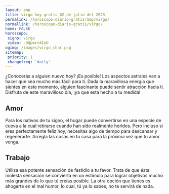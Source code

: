 ```yaml
---
layout: amp
title: virgo hoy gratis 02 de julio del 2023 
permalink: /horoscopo-diario-gratis/amp/virgo/
normallink: /horoscopo-diario-gratis/virgo/
home: FALSE
horoscopo:
 signo: virgo
 video: -DQpmrrAIeU
ogimg: /images/virgo_char.png
sitemap:
 priority: 1
 changefreq: 'daily'
---
```



¿Conocerás a alguien nuevo hoy? ¡Es posible! Los aspectos astrales van a hacer que sea mucho más fácil para ti. Dada la maravillosa energía que sientes en este momento, alguien fascinante puede sentir atracción hacia ti. Disfruta de este maravilloso día, ¡ya que está hecho a tu medida!

## Amor

Para los nativos de tu signo, el hogar puede convertirse en una especie de cueva a la cual retirarse cuando han sido realmente heridos. Pero incluso si eres perfectamente feliz hoy, necesitas algo de tiempo para descansar y regenerarte. Arregla las cosas en tu casa para la próxima vez que tu amor venga.

## Trabajo

Utiliza esa potente sensación de fastidio a tu favor. Trata de que ésta molesta sensación se convierta en un estímulo para lograr objetivos mucho más grandes de lo que tú creías posible. La otra opción que tienes es ahogarte en el mal humor, lo cual, tú ya lo sabes, no te servirá de nada.